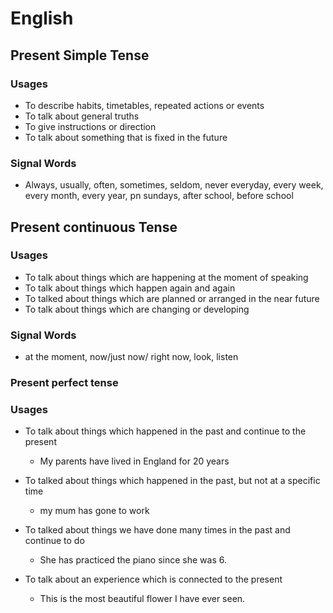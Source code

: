 # English
## Present Simple Tense
### Usages
* To describe habits, timetables, repeated actions or events
* To talk about general truths
* To give instructions or direction
* To talk about something that is fixed in the future

### Signal Words
* Always, usually, often, sometimes, seldom, never everyday, every week, every month, every year, pn sundays, after school, before school

## Present continuous Tense
### Usages
* To talk about things which are happening at the moment of speaking
* To talk about things which happen again and again
* To talked about things which are planned or arranged in the near future
* To talk about things which are changing or developing

### Signal Words
* at the moment, now/just now/ right now, look, listen

### Present perfect tense
### Usages
* To talk about things which happened in the past and continue to the present
    * My parents have lived in England for 20 years

* To talked about things which happened in the past, but not at a specific time
    * my mum has gone to work

* To talked about things we have done many times in the past and continue to do
    * She has practiced the piano since she was 6.

* To talk about an experience which is connected to the present
    * This is the most beautiful flower I have ever seen. 